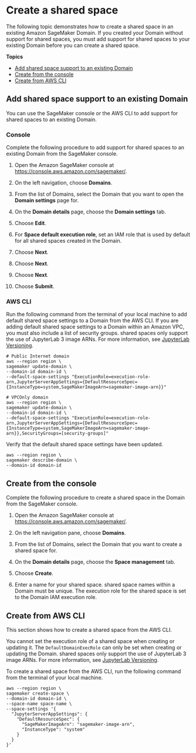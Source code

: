 # Create a shared space<a name="domain-space-create"></a>

 The following topic demonstrates how to create a shared space in an existing Amazon SageMaker Domain\. If you created your Domain without support for shared spaces, you must add support for shared spaces to your existing Domain before you can create a shared space\. 

**Topics**
+ [Add shared space support to an existing Domain](#domain-space-add)
+ [Create from the console](#domain-space-create-console)
+ [Create from AWS CLI](#domain-space-create-cli)

## Add shared space support to an existing Domain<a name="domain-space-add"></a>

 You can use the SageMaker console or the AWS CLI to add support for shared spaces to an existing Domain\. 

### Console<a name="domain-space-add-console"></a>

 Complete the following procedure to add support for shared spaces to an existing Domain from the SageMaker console\. 

1. Open the Amazon SageMaker console at [https://console\.aws\.amazon\.com/sagemaker/](https://console.aws.amazon.com/sagemaker/)\.

1.  On the left navigation, choose **Domains**\. 

1.  From the list of Domains, select the Domain that you want to open the **Domain settings** page for\. 

1.  On the **Domain details** page, choose the **Domain settings** tab\. 

1.  Choose **Edit**\. 

1.  For **Space default execution role**, set an IAM role that is used by default for all shared spaces created in the Domain\. 

1.  Choose **Next**\. 

1.  Choose **Next**\. 

1.  Choose **Next**\. 

1.  Choose **Submit**\. 

### AWS CLI<a name="domain-space-add-cli"></a>

 Run the following command from the terminal of your local machine to add default shared space settings to a Domain from the AWS CLI\. If you are adding default shared space settings to a Domain within an Amazon VPC, you must also include a list of security groups\. shared spaces only support the use of JupyterLab 3 image ARNs\. For more information, see [JupyterLab Versioning](studio-jl.md)\.

```
# Public Internet domain
aws --region region \
sagemaker update-domain \
--domain-id domain-id \
--default-space-settings "ExecutionRole=execution-role-arn,JupyterServerAppSettings={DefaultResourceSpec={InstanceType=system,SageMakerImageArn=sagemaker-image-arn}}"

# VPCOnly domain
aws --region region \
sagemaker update-domain \
--domain-id domain-id \
--default-space-settings "ExecutionRole=execution-role-arn,JupyterServerAppSettings={DefaultResourceSpec={InstanceType=system,SageMakerImageArn=sagemaker-image-arn}},SecurityGroups=[security-groups]"
```

 Verify that the default shared space settings have been updated\. 

```
aws --region region \
sagemaker describe-domain \
--domain-id domain-id
```

## Create from the console<a name="domain-space-create-console"></a>

 Complete the following procedure to create a shared space in the Domain from the SageMaker console\. 

1. Open the Amazon SageMaker console at [https://console\.aws\.amazon\.com/sagemaker/](https://console.aws.amazon.com/sagemaker/)\.

1.  On the left navigation pane, choose **Domains**\. 

1.  From the list of Domains, select the Domain that you want to create a shared space for\. 

1.  On the **Domain details** page, choose the **Space management** tab\. 

1.  Choose **Create**\. 

1.  Enter a name for your shared space\. shared space names within a Domain must be unique\. The execution role for the shared space is set to the Domain IAM execution role\. 

## Create from AWS CLI<a name="domain-space-create-cli"></a>

This section shows how to create a shared space from the AWS CLI\. 

You cannot set the execution role of a shared space when creating or updating it\. The `DefaultDomainExecRole` can only be set when creating or updating the Domain\. shared spaces only support the use of JupyterLab 3 image ARNs\. For more information, see [JupyterLab Versioning](studio-jl.md)\.

To create a shared space from the AWS CLI, run the following command from the terminal of your local machine\.

```
aws --region region \
sagemaker create-space \
--domain-id domain-id \
--space-name space-name \
--space-settings '{
  "JupyterServerAppSettings": {
    "DefaultResourceSpec": {
      "SageMakerImageArn": "sagemaker-image-arn",
      "InstanceType": "system"
    }
  }
}'
```

